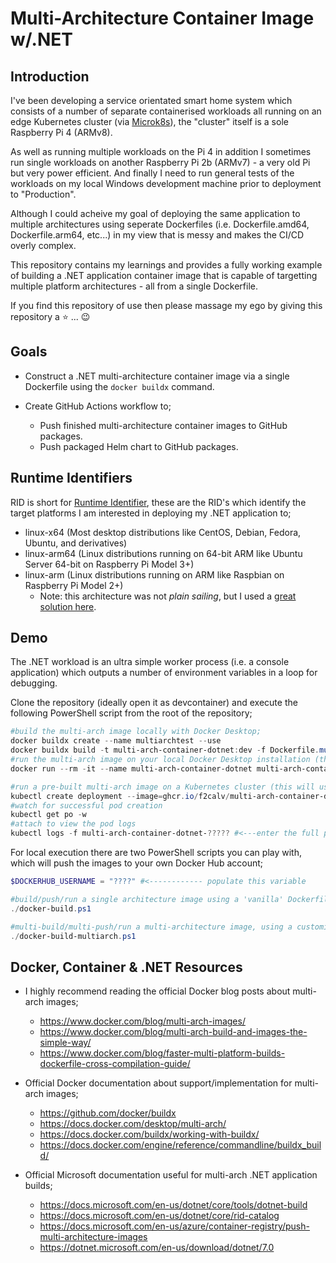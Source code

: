 # Multi-Architecture Container Image w/.NET

## Introduction

I've been developing a service orientated smart home system which consists of a number of separate containerised workloads all running on an edge Kubernetes cluster (via [Microk8s](https://github.com/canonical/microk8s)), the "cluster" itself is a sole Raspberry Pi 4 (ARMv8).

As well as running multiple workloads on the Pi 4 in addition I sometimes run single workloads on another Raspberry Pi 2b (ARMv7) - a very old Pi but very power efficient. And finally I need to run general tests of the workloads on my local Windows development machine prior to deployment to "Production".

Although I could acheive my goal of deploying the same application to multiple architectures using seperate Dockerfiles (i.e. Dockerfile.amd64, Dockerfile.arm64, etc...) in my view that is messy and makes the CI/CD overly complex.

This repository contains my learnings and provides a fully working example of building a .NET application container image that is capable of targetting multiple platform architectures - all from a single Dockerfile.

If you find this repository of use then please massage my ego by giving this repository a :star: ... :wink:

## Goals

- Construct a .NET multi-architecture container image via a single Dockerfile using the `docker buildx` command.
- Create GitHub Actions workflow to;

  - Push finished multi-architecture container images to GitHub packages.
  - Push packaged Helm chart to GitHub packages.

## Runtime Identifiers

RID is short for [Runtime Identifier](https://docs.microsoft.com/en-us/dotnet/core/rid-catalog), these are the RID's which identify the target platforms I am interested in deploying my .NET application to;

- linux-x64 (Most desktop distributions like CentOS, Debian, Fedora, Ubuntu, and derivatives)
- linux-arm64 (Linux distributions running on 64-bit ARM like Ubuntu Server 64-bit on Raspberry Pi Model 3+)
- linux-arm (Linux distributions running on ARM like Raspbian on Raspberry Pi Model 2+)
  - Note: this architecture was not _plain sailing_, but I used a [great solution here](https://github.com/dotnet/dotnet-docker/issues/1537#issuecomment-755351628).

## Demo

The .NET workload is an ultra simple worker process (i.e. a console application) which outputs a number of environment variables in a loop for debugging.

Clone the repository (ideally open it as devcontainer) and execute the following PowerShell script from the root of the repository;

```powershell
#build the multi-arch image locally with Docker Desktop;
docker buildx create --name multiarchtest --use
docker buildx build -t multi-arch-container-dotnet:dev -f Dockerfile.multiarch --platform linux/arm/v7 --pull -o . .
#run the multi-arch image on your local Docker Desktop installation (this will use the AMD64 image, assuming you built on an AMD64 CPU architecture!);
docker run --rm -it --name multi-arch-container-dotnet multi-arch-container-dotnet:dev

#run a pre-built multi-arch image on a Kubernetes cluster (this will use the AMD64, ARM64 or ARM32 image depending on your cluster CPU architecture);
kubectl create deployment --image=ghcr.io/f2calv/multi-arch-container-dotnet multi-arch-container-dotnet
#watch for successful pod creation
kubectl get po -w
#attach to view the pod logs
kubectl logs -f multi-arch-container-dotnet-????? #<---enter the full pod name here
```

For local execution there are two PowerShell scripts you can play with, which will push the images to your own Docker Hub account;

```powershell
$DOCKERHUB_USERNAME = "????" #<------------ populate this variable

#build/push/run a single architecture image using a 'vanilla' Dockerfile.
./docker-build.ps1

#multi-build/multi-push/run a multi-architecture image, using a customised Dockerfile.
./docker-build-multiarch.ps1
```

## Docker, Container & .NET Resources

- I highly recommend reading the official Docker blog posts about multi-arch images;

  - https://www.docker.com/blog/multi-arch-images/
  - https://www.docker.com/blog/multi-arch-build-and-images-the-simple-way/
  - https://www.docker.com/blog/faster-multi-platform-builds-dockerfile-cross-compilation-guide/

- Official Docker documentation about support/implementation for multi-arch images;

  - https://github.com/docker/buildx
  - https://docs.docker.com/desktop/multi-arch/
  - https://docs.docker.com/buildx/working-with-buildx/
  - https://docs.docker.com/engine/reference/commandline/buildx_build/

- Official Microsoft documentation useful for multi-arch .NET application builds;

  - https://docs.microsoft.com/en-us/dotnet/core/tools/dotnet-build
  - https://docs.microsoft.com/en-us/dotnet/core/rid-catalog
  - https://docs.microsoft.com/en-us/azure/container-registry/push-multi-architecture-images
  - https://dotnet.microsoft.com/en-us/download/dotnet/7.0
